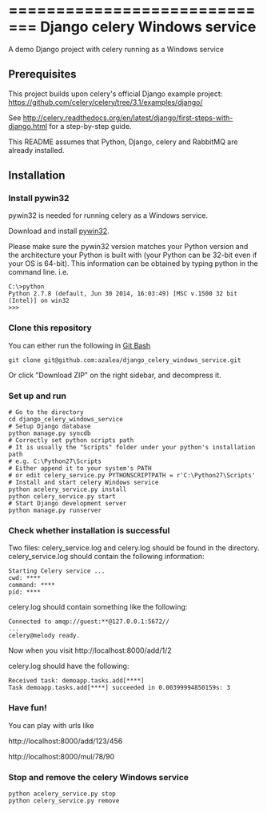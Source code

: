 =============================
Django celery Windows service
=============================
A demo Django project with celery running as a Windows service

Prerequisites
-------------

This project builds upon celery's official Django example project:
https://github.com/celery/celery/tree/3.1/examples/django/

See http://celery.readthedocs.org/en/latest/django/first-steps-with-django.html for a step-by-step guide.

This README assumes that Python, Django, celery and RabbitMQ are already installed.

Installation
------------

### Install pywin32

pywin32 is needed for running celery as a Windows service.

Download and install [pywin32](http://sourceforge.net/projects/pywin32/files/pywin32/).

Please make sure the pywin32 version matches your Python version and the architecture your Python is built with (your Python can be 32-bit even if your OS is 64-bit). This information can be obtained by typing python in the command line. i.e.

    C:\>python
    Python 2.7.8 (default, Jun 30 2014, 16:03:49) [MSC v.1500 32 bit (Intel)] on win32
    >>>

### Clone this repository

You can either run the following in [Git Bash](https://desktop.github.com/)

    git clone git@github.com:azalea/django_celery_windows_service.git

Or click "Download ZIP" on the right sidebar, and decompress it. 

### Set up and run

    # Go to the directory
    cd django_celery_windows_service
    # Setup Django database
    python manage.py syncdb
    # Correctly set python scripts path
    # It is usually the "Scripts" folder under your python's installation path
    # e.g. C:\Python27\Scripts
    # Either append it to your system's PATH
    # or edit celery_service.py PYTHONSCRIPTPATH = r'C:\Python27\Scripts'
    # Install and start celery Windows service
    python acelery_service.py install
    python celery_service.py start
    # Start Django development server
    python manage.py runserver

### Check whether installation is successful

Two files: celery_service.log and celery.log should be found in the directory.
celery_service.log should contain the following information:

    Starting Celery service ...
    cwd: ****
    command: ****
    pid: ****

celery.log should contain something like the following:
    
    Connected to amqp://guest:**@127.0.0.1:5672//
    ...
    celery@melody ready.

Now when you visit http://localhost:8000/add/1/2

celery.log should have the following:

    Received task: demoapp.tasks.add[****]
    Task demoapp.tasks.add[****] succeeded in 0.00399994850159s: 3

### Have fun!

You can play with urls like

http://localhost:8000/add/123/456

http://localhost:8000/mul/78/90

### Stop and remove the celery Windows service

    python acelery_service.py stop
    python celery_service.py remove

